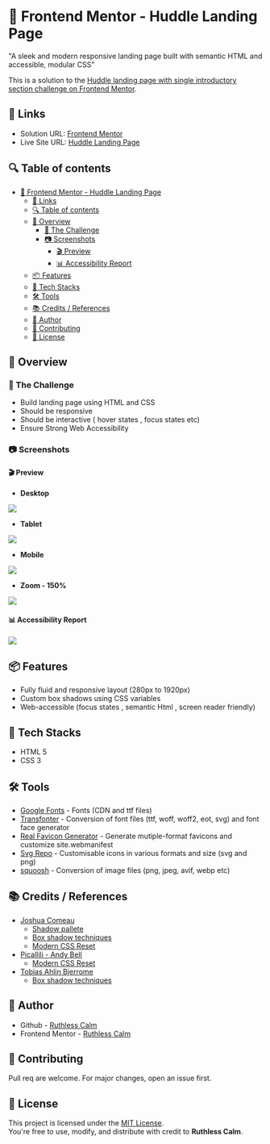 # 🚀 Frontend Mentor - Huddle Landing Page
"A sleek and modern responsive landing page built with semantic HTML and accessible, modular CSS"

This is a solution to the [Huddle landing page with single introductory section challenge on Frontend Mentor](https://www.frontendmentor.io/challenges/huddle-landing-page-with-a-single-introductory-section-B_2Wvxgi0).

## 🔗 Links 
- Solution URL: [Frontend Mentor](https://www.frontendmentor.io/solutions/-built-to-impress-400400-accessibility-and-clamp-magic-BTrnYRoOa0)
- Live Site URL: [Huddle Landing Page](https://ruthless-calm.github.io/frontend-mentor-projects/huddle-landing-page/)

## 🔍 Table of contents

- [🚀 Frontend Mentor - Huddle Landing Page](#-frontend-mentor---huddle-landing-page)
  - [🔗 Links](#-links)
  - [🔍 Table of contents](#-table-of-contents)
  - [📔 Overview](#-overview)
    - [🎯 The Challenge](#-the-challenge)
    - [📷 Screenshots](#-screenshots)
      - [🎬 Preview](#-preview)
      - [📊 Accessibility Report](#-accessibility-report)
  - [📦 Features](#-features)
  - [📌 Tech Stacks](#-tech-stacks)
  - [🛠️ Tools](#️-tools)
  - [📚 Credits /  References](#-credits---references)
  - [👤 Author](#-author)
  - [🤝 Contributing](#-contributing)
  - [📄 License](#-license)
    

## 📔 Overview

### 🎯 The Challenge

- Build landing page using HTML and CSS
- Should be responsive
- Should be interactive ( hover states , focus states etc)
- Ensure Strong Web Accessibility

### 📷 Screenshots

#### 🎬 Preview

- **Desktop** 

![](screenshots/preview-desktop.webp)

- **Tablet** 

![](screenshots/preview-tablet.webp)

- **Mobile** 

![](screenshots/preview-mobile.webp)

- **Zoom - 150%**

![](screenshots/preview-zoom.webp)

#### 📊 Accessibility Report

![](screenshots/Accessibility-report.webp)

## 📦 Features

- Fully fluid and responsive layout (280px to 1920px)
- Custom box shadows using CSS variables
- Web-accessible (focus states , semantic Html , screen reader friendly)

## 📌 Tech Stacks

- HTML 5
- CSS 3

## 🛠️ Tools

- [Google Fonts](https://fonts.google.com/selection?preview.text=Nature) - Fonts (CDN and ttf files)
- [Transfonter](https://transfonter.org/) - Conversion of font files (ttf, woff, woff2, eot, svg) and font face generator
- [Real Favicon Generator](https://realfavicongenerator.net) - Generate mutiple-format favicons and customize site.webmanifest
- [Svg Repo](https://www.svgrepo.com/) - Customisable icons in various formats and size (svg and png)
- [squoosh](https://squoosh.app/) - Conversion of image files (png, jpeg, avif, webp etc)

## 📚 Credits /  References

- [Joshua Comeau](https://www.joshwcomeau.com/)
    - [Shadow pallete](https://www.joshwcomeau.com/shadow-palette/)
    - [Box shadow techniques](https://www.joshwcomeau.com/css/designing-shadows/)
    - [Modern CSS Reset](https://www.joshwcomeau.com/css/custom-css-reset/)
- [Picallili - Andy Bell](https://piccalil.li/author/andy-bell/)
    - [Modern CSS Reset](https://piccalil.li/blog/a-more-modern-css-reset/)
- [Tobias Ahlin Bjerrome](https://tobiasahlin.com/)
    - [Box shadow techniques](https://tobiasahlin.com/blog/layered-smooth-box-shadows/)

## 👤 Author

- Github - [Ruthless Calm](https://github.com/ruthless-calm)
- Frontend Mentor - [Ruthless Calm](https://www.frontendmentor.io/profile/ruthless-calm)

## 🤝 Contributing

Pull req are welcome. For major changes, open an issue first.

## 📄 License

This project is licensed under the [MIT License](../LICENSE).  
You're free to use, modify, and distribute with credit to **Ruthless Calm**.